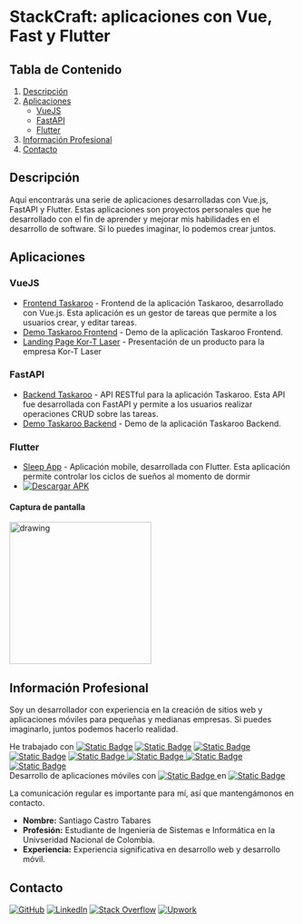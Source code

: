 # StackCraft: aplicaciones con Vue, Fast y Flutter

## Tabla de Contenido
1. [Descripción](#descripción)
2. [Aplicaciones](#aplicaciones)
    - [VueJS](#vuejs)
    - [FastAPI](#fastapi)
    - [Flutter](#flutter)
3. [Información Profesional](#información-profesional)
4. [Contacto](#contacto)

## Descripción
Aquí encontrarás una serie de aplicaciones desarrolladas con Vue.js, FastAPI y Flutter. Estas aplicaciones son proyectos personales que he desarrollado con el fin de aprender y mejorar mis habilidades en el desarrollo de software. Si lo puedes imaginar, lo podemos crear juntos.

## Aplicaciones

### VueJS
- [Frontend Taskaroo](https://github.com/sacastrot/taskaroo-frontend) - Frontend de la aplicación Taskaroo, desarrollado con Vue.js. Esta aplicación es un gestor de tareas que permite a los usuarios crear, y editar tareas.
- [Demo Taskaroo Frontend](https://youtu.be/w2v9pUeG8lo) - Demo de la aplicación Taskaroo Frontend.
- [Landing Page Kor-T Laser](https://kortlaser.organizador.seguridadsis.com/) - Presentación de un producto para la empresa Kor-T Laser

### FastAPI
- [Backend Taskaroo](https://github.com/sacastrot/taskaroo-backend) - API RESTful para la aplicación Taskaroo. Esta API fue desarrollada con FastAPI y permite a los usuarios realizar operaciones CRUD sobre las tareas.
- [Demo Taskaroo Backend](https://www.youtube.com/watch?v=qD794SiPgqw) - Demo de la aplicación Taskaroo Backend.

### Flutter
- [Sleep App](https://github.com/sacastrot/sleep-app/tree/main) - Aplicación mobile, desarrollada con Flutter. Esta aplicación permite controlar los ciclos de sueños al momento de dormir
- [![Descargar APK](https://img.shields.io/badge/Descargar-APK-green?style=flat-square&logo=android)](https://github.com/sacastrot/sleep-app/releases/download/v1.0.0/sleep.apk)


#### Captura de pantalla
<img src="https://github.com/sacastrot/sleep-app/assets/70394887/a7202167-b693-425e-83c8-1bcb7c83aa3c" alt="drawing" width="250"/>


## Información Profesional
Soy un desarrollador con experiencia en la creación de sitios web y aplicaciones móviles para pequeñas y medianas empresas. Si puedes imaginarlo, juntos podemos hacerlo realidad.


 He trabajado con [![Static Badge](https://img.shields.io/badge/VueJs-gray?style=flat&logo=vue.js&logoColor=green)](https://vuejs.org/) [![Static Badge](https://img.shields.io/badge/HTML-gray?style=flat&logo=html5&logoColor=red)](https://developer.mozilla.org/es/docs/Web/HTML)
 [![Static Badge](https://img.shields.io/badge/CSS-black?style=flat&logo=css3&logoColor=blue)
](https://developer.mozilla.org/es/docs/Web/CSS)[![Static Badge](https://img.shields.io/badge/Python-blue?style=flat&logo=python&logoColor=white)](https://www.python.org/) [![Static Badge](https://img.shields.io/badge/fastAPI-gray?style=flat&logo=fastAPI&logoColor=green)
](https://fastapi.tiangolo.com/) [![Static Badge](https://img.shields.io/badge/Django-gray?style=flat&logo=django&logoColor=green)
](https://www.djangoproject.com/) [![Static Badge](https://img.shields.io/badge/MongoDB-gray?style=flat&logo=mongodb&logoColor=green)
](https://www.mongodb.com/) [![Static Badge](https://img.shields.io/badge/MySQL-black?style=flat&logo=mysql&logoColor=white)
](https://www.mysql.com/)  
  Desarrollo de aplicaciones móviles con [![Static Badge](https://img.shields.io/badge/Flutter-gray?style=flat&logo=flutter&logoColor=blue)
](https://flutter.dev/) en [![Static Badge](https://img.shields.io/badge/Android-gray?style=flat&logo=android&logoColor=green)
](https://www.android.com/intl/es_es/)   


  La comunicación regular es importante para mí, así que mantengámonos en contacto.  

- **Nombre:** Santiago Castro Tabares
- **Profesión:** Estudiante de Ingeniería de Sistemas e Informática en la Univseridad Nacional de Colombia.
- **Experiencia:** Experiencia significativa en desarrollo web y desarrollo móvil.
  
## Contacto

[![GitHub](https://img.shields.io/badge/GitHub-Profile-blue?style=flat-square&logo=github)](https://github.com/sacastrot)
[![LinkedIn](https://img.shields.io/badge/LinkedIn-Profile-blue?style=flat-square&logo=linkedin)](https://www.linkedin.com/in/santiago-castro-tabares/)
[![Stack Overflow](https://img.shields.io/badge/Stack%20Overflow-Profile-blue?style=flat-square&logo=stackoverflow)](https://stackoverflow.com/users/19891867/santiago)
[![Upwork](https://img.shields.io/badge/Upwork-profile-blue?logo=upwork)](https://www.upwork.com/freelancers/~019756bad70c98fd9a?mp_source=share)

